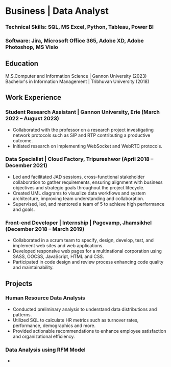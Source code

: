 
# Business | Data Analyst

### Technical Skills: SQL, MS Excel, Python, Tableau, Power BI
### Software: Jira, Microsoft Office 365, Adobe XD, Adobe Photoshop, MS Visio

## Education

M.S.Computer and Information Science | Gannon University (2023)
Bachelor's in Information Management | Tribhuvan University (2018)

## Work Experience

### Student Research Assistant | Gannon University, Erie (March 2022 – August 2023)

- Collaborated with the professor on a research project investigating network protocols such as SIP and RTP contributing a productive outcome.
- Initiated research on implementing WebSocket and WebRTC protocols.

### Data Specialist | Cloud Factory, Tripureshwor (April 2018 – December 2021)
- Led and facilitated JAD sessions, cross-functional stakeholder collaboration to gather requirements, ensuring alignment with business objectives and strategic goals throughout the project lifecycle.
- Created UML diagrams to visualize data workflows and system architecture, improving team understanding and collaboration.
- Supervised, led, and mentored a team of 5 to achieve high performance and goals.

### Front-end Developer | Internship | Pagevamp, Jhamsikhel (December 2018 – March 2019)
- Collaborated in a scrum team to specify, design, develop, test, and implement web sites and web applications.
- Developed responsive web pages for a multinational corporation using SASS, OOCSS, JavaScript, HTML and CSS.
- Participated in code design and review process enhancing code quality and maintainability.

## Projects

### Human Resource Data Analysis
- Conducted preliminary analysis to understand data distributions and patterns.
- Utilized SQL to calculate HR metrics such as turnover rates, performance, demographics and more.
- Provided actionable recommendations to enhance employee satisfaction and organizational efficiency.

### Data Analysis using RFM Model
- 


